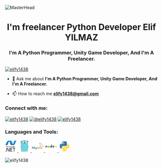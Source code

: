 ![MasterHead](https://data-flair.training/blogs/wp-content/uploads/sites/2/2019/10/How-to-become-a-python-developer.jpg)
<h1 align="center">I'm freelancer Python Developer Elif YILMAZ</h1>
<h3 align="center">I'm A Python Programmer, Unity Game Developer, And I'm A Freelancer.</h3>

<p align="left"> <a href="https://twitter.com/elify1438" target="blank"><img src="https://img.shields.io/twitter/follow/elify1438?logo=twitter&style=for-the-badge" alt="elify1438" /></a> </p>

- 💬 Ask me about **I'm A Python Programmer, Unity Game Developer, And I'm A Freelancer.**

- 📫 How to reach me **elify1438@gmail.com**

<h3 align="left">Connect with me:</h3>
<p align="left">
<a href="https://twitter.com/elify1438" target="blank"><img align="center" src="https://raw.githubusercontent.com/rahuldkjain/github-profile-readme-generator/master/src/images/icons/Social/twitter.svg" alt="elify1438" height="30" width="40" /></a>
<a href="https://medium.com/@elify1438" target="blank"><img align="center" src="https://raw.githubusercontent.com/rahuldkjain/github-profile-readme-generator/master/src/images/icons/Social/medium.svg" alt="@elify1438" height="30" width="40" /></a>
<a href="https://discord.gg/elify1438" target="blank"><img align="center" src="https://raw.githubusercontent.com/rahuldkjain/github-profile-readme-generator/master/src/images/icons/Social/discord.svg" alt="elify1438" height="30" width="40" /></a>
</p>

<h3 align="left">Languages and Tools:</h3>
<p align="left"> <a href="https://dotnet.microsoft.com/" target="_blank" rel="noreferrer"> <img src="https://raw.githubusercontent.com/devicons/devicon/master/icons/dot-net/dot-net-original-wordmark.svg" alt="dotnet" width="40" height="40"/> </a> <a href="https://golang.org" target="_blank" rel="noreferrer"> <img src="https://raw.githubusercontent.com/devicons/devicon/master/icons/go/go-original.svg" alt="go" width="40" height="40"/> </a> <a href="https://www.mysql.com/" target="_blank" rel="noreferrer"> <img src="https://raw.githubusercontent.com/devicons/devicon/master/icons/mysql/mysql-original-wordmark.svg" alt="mysql" width="40" height="40"/> </a> <a href="https://nodejs.org" target="_blank" rel="noreferrer"> <img src="https://raw.githubusercontent.com/devicons/devicon/master/icons/nodejs/nodejs-original-wordmark.svg" alt="nodejs" width="40" height="40"/> </a> <a href="https://www.python.org" target="_blank" rel="noreferrer"> <img src="https://raw.githubusercontent.com/devicons/devicon/master/icons/python/python-original.svg" alt="python" width="40" height="40"/> </a> </p>

<p><img align="center" src="https://github-readme-streak-stats.herokuapp.com/?user=elify1438&" alt="elify1438" /></p>
